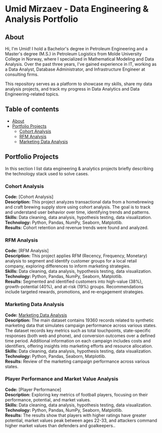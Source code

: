 # Umid Mirzaev - Data Engineering & Analysis Portfolio

## About
Hi, I'm Umid!
I hold a Bachelor's degree in Petroleum Engineering and a Master's degree (M.S.) in Petroleum Logistics from Molde University College in Norway, where I specialized in Mathematical Modeling and Data Analysis. Over the past three years, I've gained experience in IT, working as a Data Analyst, Database Administrator, and Infrastructure Engineer at consulting firms.

This repository serves as a platform to showcase my skills, share my data analysis projects, and track my progress in Data Analytics and Data Engineering-related topics.

## Table of contents
- [About](#about)
- [Portfolio Projects](#portfolio-projects)
  + [Cohort Analysis](#Cohort-Analysis)
  + [RFM Analysis](#RFM-Analysis)
  + [Marketing Data Analysis](#Marketing-Data-Analysis)

## Portfolio Projects
In this section I list data engineering & analytics projects briefly describing the technology stack used to solve cases.

### Cohort Analysis
**Code:** [Cohort Analysis]  
**Description:** This project analyzes transactional data from a homebrewing and craft brewing supply store using cohort analysis. The goal is to track and understand user behavior over time, identifying trends and patterns.  
**Skills:** Data cleaning, data analysis, hypothesis testing, data visualization.  
**Technology:** Python, Pandas, NumPy, Seaborn, Matplotlib.  
**Results:** Cohort retention and revenue trends were found and analyzed.

### RFM Analysis
**Code:** [RFM Analysis]  
**Description:** This project applies RFM (Recency, Frequency, Monetary) analysis to segment and identify customer groups for a local retail company, exploring differences to inform marketing strategies.   
**Skills:** Data cleaning, data analysis, hypothesis testing, data visualization.   
**Technology:** Python, Pandas, NumPy, Seaborn, Matplotlib.  
**Results:** Segmented and identified customers into high-value (38%), growth-potential (40%), and at-risk (19%) groups. Recommendations include targeted rewards, promotions, and re-engagement strategies.  

### Marketing Data Analysis
**Code:** [Marketing Data Analysis](https://github.com/umidmirzaev/data_analysis_portfolio/blob/main/Marketing%20Data%20Analysis.ipynb)  
**Description:** The main dataset contains 19360 records related to synthetic marketing data that simulates campaign performance across various states. The dataset records key metrics such as total touchpoints, state-specific responses (both web and phone), and conversion outcomes over a defined time period. Additional information on each campaign includes costs and identifiers, offering insights into marketing efforts and resource allocation.  
**Skills:** Data cleaning, data analysis, hypothesis testing, data visualization.  
**Technology:** Python, Pandas, Seaborn, Matplotlib.  
**Results:** Review of the marketing campaign performance across various states.

### Player Performance and Market Value Analysis
**Code:** [Player Performance]   
**Description:** Exploring key metrics of football players, focusing on their performance, potential, and market values.   
**Skills:** Data cleaning, data analysis, hypothesis testing, data visualization.  
**Technology:** Python, Pandas, NumPy, Seaborn, Matplotlib.  
**Results:** The results show that players with higher ratings have greater potential, market values peak between ages 22-33, and attackers command higher market values than defenders and goalkeepers..
